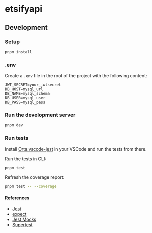 # etsifyapi

## Development

### Setup

```bash
pnpm install
```

### .env

Create a `.env` file in the root of the project with the following content:

```
JWT_SECRET=your_jwtsecret
DB_HOST=mysql_url
DB_NAME=mysql_schema
DB_USER=mysql_user
DB_PASS=mysql_pass
```

### Run the development server

```bash
pnpm dev
```


### Run tests

Install [Orta.vscode-jest](https://marketplace.visualstudio.com/items?itemName=Orta.vscode-jest) in your VSCode and run the tests from there.

Run the tests in CLI:

```bash
pnpm test
```

Refresh the coverage report:

```bash
pnpm test -- --coverage
```

#### References

- [Jest](https://jestjs.io/)
- [expect](https://jestjs.io/docs/expect)
- [Jest Mocks](https://jestjs.io/docs/mock-functions)
- [Supertest](https://github.com/ladjs/supertest)